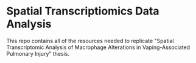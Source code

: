 # Spatial Transcriptiomics Data Analysis

This repo contains all of the resources needed to replicate "Spatial Transcriptomic Analysis of Macrophage Alterations in Vaping-Associated Pulmonary Injury" thesis.

```

```